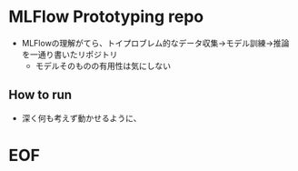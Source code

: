 # MLFlow Prototyping repo
* MLFlowの理解がてら、トイプロブレム的なデータ収集->モデル訓練->推論を一通り書いたリポジトリ
  * モデルそのものの有用性は気にしない

## How to run
* 深く何も考えず動かせるように、

# EOF